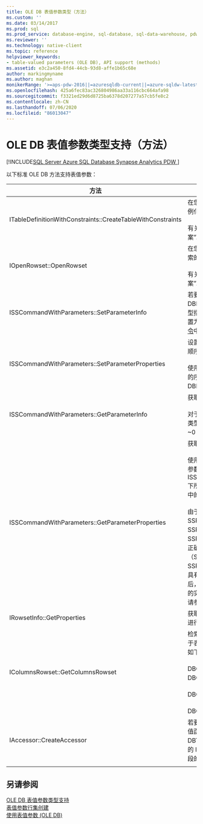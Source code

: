 ```yaml
---
title: OLE DB 表值参数类型（方法）
ms.custom: ''
ms.date: 03/14/2017
ms.prod: sql
ms.prod_service: database-engine, sql-database, sql-data-warehouse, pdw
ms.reviewer: ''
ms.technology: native-client
ms.topic: reference
helpviewer_keywords:
- table-valued parameters (OLE DB), API support (methods)
ms.assetid: e3c2a450-8fd4-44cb-93d8-affe1b65c68e
author: markingmyname
ms.author: maghan
monikerRange: '>=aps-pdw-2016||=azuresqldb-current||=azure-sqldw-latest||>=sql-server-2016||=sqlallproducts-allversions||>=sql-server-linux-2017||=azuresqldb-mi-current'
ms.openlocfilehash: 425a6fec83ac326804986aa33a116cbc664afa98
ms.sourcegitcommit: f3321ed29d6d8725ba6378d207277a57cb5fe8c2
ms.contentlocale: zh-CN
ms.lasthandoff: 07/06/2020
ms.locfileid: "86013047"
---
```

# <a name="ole-db-table-valued-parameter-type-support-methods"></a>OLE DB 表值参数类型支持（方法）
[!INCLUDE[SQL Server Azure SQL Database Synapse Analytics PDW ](../../includes/applies-to-version/sql-asdb-asdbmi-asa-pdw.md)]

  以下标准 OLE DB 方法支持表值参数：  
  
|方法|表值参数支持|  
|------------|-------------------------------------|  
|ITableDefinitionWithConstraints::CreateTableWithConstraints|在您了解表值参数的类型信息并且希望基于该类型信息实例化表值参数行集对象时使用。<br /><br /> 有关详细信息，请参阅[表值参数行集创建](../../relational-databases/native-client-ole-db-table-valued-parameters/table-valued-parameter-rowset-creation.md)中的“静态方案”。|  
|IOpenRowset::OpenRowset|在您不了解表值参数的类型信息并且希望基于从服务器检索的元数据信息实例化表值参数行集对象时使用。<br /><br /> 有关详细信息，请参阅[表值参数行集创建](../../relational-databases/native-client-ole-db-table-valued-parameters/table-valued-parameter-rowset-creation.md)中的“动态方案”。|  
|ISSCommandWithParameters::SetParameterInfo|若要指定表值参数命令参数，使用者应在 DBPARAMBINDINFO 结构的 pwszName 成员中将参数类型指定为“table”或“DBTYPE_TABLE”**。 ulParamSize** 设置为 ~0。 有关详细信息，请参阅[执行包含表值参数的命令](../../relational-databases/native-client-ole-db-table-valued-parameters/executing-commands-containing-table-valued-parameters.md)中的“表值参数规范”。|  
|ISSCommandWithParameters::SetParameterProperties|设置特定于表值参数的属性，如架构名称、类型名称、列顺序和默认列。<br /><br /> 使用者在 SSPARAMPROPS 结构的 iOrdinal 中指定参数的序号**。 请求的属性集为 DBPROPSET_SQLSERVERPARAMETER。|  
|ISSCommandWithParameters::GetParameterInfo|获取某一指定命令的所有参数的类型。<br /><br /> 对于表值参数，DBPARAMINFO 结构中的 wType 字段的类型为 DBTYPE_TABLE**。 ulParamSize 字段将设置为 ~0 以指示未知长度**。|  
|ISSCommandWithParameters::GetParameterProperties|获取 DBTYPE_TABLE 类型的参数的附加类型信息。<br /><br /> 使用者在 SSPARAMPROPS 结构的 iOrdinal 成员中指定参数的序号**。 使用者可以请求 ISSCommandWithParameters::SetParameterProperties 下所列的 DBPROPSET_SQLSERVERPARAMETER 属性集中的任意属性。<br /><br /> 由于使用者不清楚表值参数类型，访问接口必须将 SSPROP_PARAM_TYPE_TYPENAME、SSPROP_PARAM_TYPE_SCHEMANAME 和 SSPROP_PARAM_TYPE_CATALOGNAME 设置为各自的正确值。 其余属性（SSPROP_PARAM_TABLE_DEFAULT_COLUMNS 和 SSPROP_PARAM_TABLE_COLUMN_SORT_ORDER）将具有各自的默认值。 在使用者发现表值参数类型名称之后，它使用 IOpenRowset::OpenRowset 创建此表值参数的实例，同时指定表值参数类型的名称。 有关详细信息，请参阅[表值参数类型发现](../../relational-databases/native-client-ole-db-table-valued-parameters/table-valued-parameter-type-discovery.md)。|  
|IRowsetInfo::GetProperties|获取表值参数行集属性。 使用者可以使用这些属性对绑定进行最佳设置。|  
|IColumnsRowset::GetColumnsRowset|检索有关 [!INCLUDE[ssNoVersion](../../includes/ssnoversion-md.md)] 表的元数据信息。 对于表值参数，同一接口提供有关各列的详细元数据信息，如下所示：<br /><br /> DBCOLUMN_FLAGS 通过 DBCOLUMNFLAGS_ISNULLABLE 位指示为空性。<br /><br /> DBCOLUMN_ISUNIQUE 指示列是否为标识列。<br /><br /> DBCOLUMN_COMPUTEMODE 指示是否可计算列。|  
|IAccessor::CreateAccessor|若要将表值参数行集对象绑定到命令参数，应创建一个取值函数，并将该函数的 wType 成员设置为 DBTYPE_TABLE**。 DBOBJECT 结构将包含 iid 成员中的 IID_IRowset 或其他任何有效行集对象接口**。 其余字段的处理方式类似于 DBTYPE_IUNKNOWN。|  
|||

## <a name="see-also"></a>另请参阅  
 [OLE DB 表值参数类型支持](../../relational-databases/native-client-ole-db-table-valued-parameters/ole-db-table-valued-parameter-type-support.md)   
 [表值参数行集创建](../../relational-databases/native-client-ole-db-table-valued-parameters/table-valued-parameter-rowset-creation.md)   
 [使用表值参数 (OLE DB)](../../relational-databases/native-client-ole-db-how-to/use-table-valued-parameters-ole-db.md)  
  
  

